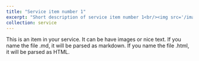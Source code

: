 ```yaml
---
title: "Service item number 1"
excerpt: "Short description of service item number 1<br/><img src='/images/500x300.png'>"
collection: service
---
```

This is an item in your service. It can be have images or nice text. If you name the file .md, it will be parsed as markdown. If you name the file .html, it will be parsed as HTML.
